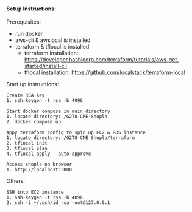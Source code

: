 #### Setup Instructions:
Prerequisites:
- run docker
- aws-cli & awslocal is installed
- terraform & tflocal is installed
	- terraform installation: https://developer.hashicorp.com/terraform/tutorials/aws-get-started/install-cli
	- tflocal installation: https://github.com/localstack/terraform-local

Start up instructions: 
```
Create RSA key
1. ssh-keygen -t rsa -b 4096

Start docker compose in main directory
1. locate directory: /G2T8-CME-Shopla
2. docker compose up

Appy terraform config to spin up EC2 & RDS instance
1. locate directory: /G2T8-CME-Shopla/terraform
2. tflocal init
3. tflocal plan
4. tflocal apply --auto-approve

Access shopla on browser
1. http://localhost:3000

```

Others:
```
SSH into EC2 instance
1. ssh-keygen -t rsa -b 4096
2. ssh -i ~/.ssh/id_rsa root@127.0.0.1
```
